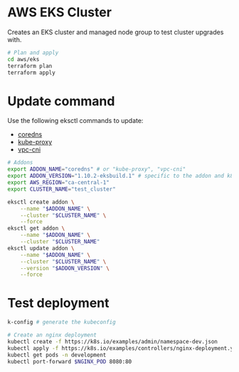 # AWS EKS Cluster
Creates an EKS cluster and managed node group to test cluster upgrades with.

```sh
# Plan and apply
cd aws/eks
terraform plan
terraform apply
```

# Update command
Use the following eksctl commands to update:
* [coredns](https://docs.aws.amazon.com/eks/latest/userguide/managing-coredns.html)
* [kube-proxy](https://docs.aws.amazon.com/eks/latest/userguide/managing-kube-proxy.html)
* [vpc-cni](https://docs.aws.amazon.com/eks/latest/userguide/managing-vpc-cni.html)
```sh
# Addons
export ADDON_NAME="coredns" # or "kube-proxy", "vpc-cni"
export ADDON_VERSION="1.10.2-eksbuild.1" # specific to the addon and k8s version
export AWS_REGION="ca-central-1"
export CLUSTER_NAME="test_cluster"

eksctl create addon \
    --name "$ADDON_NAME" \
    --cluster "$CLUSTER_NAME" \
    --force
eksctl get addon \
    --name "$ADDON_NAME" \
    --cluster "$CLUSTER_NAME"
eksctl update addon \
    --name "$ADDON_NAME" \
    --cluster "$CLUSTER_NAME" \
    --version "$ADDON_VERSION" \
    --force
```

# Test deployment
```sh
k-config # generate the kubeconfig

# Create an nginx deployment
kubectl create -f https://k8s.io/examples/admin/namespace-dev.json
kubectl apply -f https://k8s.io/examples/controllers/nginx-deployment.yaml -n development
kubectl get pods -n development
kubectl port-forward $NGINX_POD 8080:80
```
